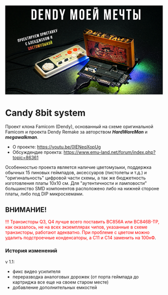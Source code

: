![Иллюстрация к проекту](https://github.com/HotPixelChannel/Candy_8bit/blob/5172f44756fc885d89af2bc24319f162821939bf/preview-small.jpg)
# Candy 8bit system
Проект клона Famicom (Dendy), основанный на схеме оригинальной Famicom и проекта Dendy Remake за авторством ***HardWareMan*** и ***megawalkman***.

* О проекте: https://youtu.be/0IENeqXopUg
* Обсуждендие проекта: https://www.emu-land.net/forum/index.php?topic=86361

Особенностью проекта является наличие цветомузыки, поддержка обычных 15 пиновых геймпадов, аксессуаров (пистолеты и т.д.) и "оригинальность" цифровой части схемы, а так же бюджетность изготовления платы 10х10 см. Для "аутентичности и ламповости" большинство SMD компонентов расположено либо на нижней стороне платы, либо под DIP микросхемами.


## ВНИМАНИЕ!
<span style="color:red">!!! Транзисторы Q3, Q4 лучше всего поставить BC856A или BC846B-TP, как оказалось, не на всех экземплярах чипов, указанные в схеме транзисторы, работают адекватно. При проблеме с цветом можно удалить подстроечные конденсаторы, а С11 и С14 заменить на 100нФ</span>.

### История изменений
v 1.1: 
* фикс видео усилителя
* переразводка аналоговых дорожек (от порта геймпада до картриджа все еще на своем старом месте)
* добавление дополнительных емкостей
